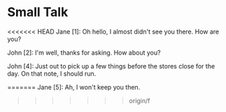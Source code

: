 # Small Talk

<<<<<<< HEAD
Jane [1]: Oh hello, I almost didn't see you there. How are you?

John [2]: I'm well, thanks for asking. How about you?

John [4]: Just out to pick up a few things before the stores close for the day. On that note, I should run.

=======
Jane [5]: Ah, I won't keep you then.
>>>>>>> origin/f
